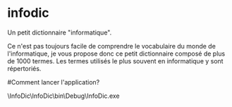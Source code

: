 # infodic
Un petit dictionnaire "informatique".

Ce n'est pas toujours facile de comprendre le vocabulaire du monde de l'informatique, je vous propose donc ce petit dictionnaire composé de plus de 1000 termes.
Les termes utilisés le plus souvent en informatique y sont répertoriés.

#Comment lancer l'application?

\InfoDic\InfoDic\bin\Debug\InfoDic.exe
